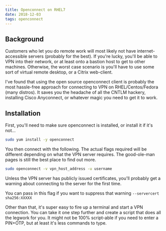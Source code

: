 ```yaml
---
title: Openconnect on RHEL7
date: 2018-12-03
tags: openconnect
---
```


## Background

Customers who let you do remote work will most likely not have internet-accessible servers (probably for the best).  If you're lucky, you'll be able to VPN into their network, or at least onto a bastion host to get to other machines.  Otherwise, the worst case scenario is you'll have to use some sort of virtual remote desktop, or a Citrix web-client.

I've found that using the open source openconnect client is probably the most hassle-free approach for connecting to VPN on RHEL/Centos/Fedora (many distros).  It saves you the headache of all the CNTLM hackery, installing Cisco Anyconnect, or whatever magic you need to get it to work.

## Installation
First, you'll need to make sure openconnect is installed, or install it if it's not...

```bash
sudo yum install -y openconnect
```

You then connect with the following.  The actual flags required will be different depending on what the VPN server requires.  The good-ole-man pages is still the best place to find out more.
```bash
sudo openconnect -v vpn_host_address -u username
```

Unless the VPN server has publicly issued certificates, you'll probably get a warning about connecting to the server for the first time.

You can pass in this flag if you want to suppress that warning `--servercert sha256:XXXXX`

Other than that, it's super easy to fire up a terminal and start a VPN connection.  You can take it one step further and create a script that does all the legwork for you.  It might not be 100% script-able if you need to enter a PIN+OTP, but at least it's less commands to type.